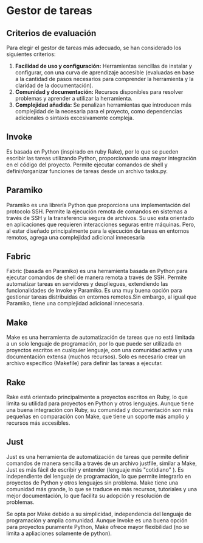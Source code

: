 # Gestor de tareas

## Criterios de evaluación
Para elegir el gestor de tareas más adecuado, se han considerado los siguientes criterios:

1. **Facilidad de uso y configuración:** Herramientas sencillas de instalar y configurar, con una curva de aprendizaje accesible (evaluadas en base a la cantidad de pasos necesarios para comprender la herramienta y la claridad de la documentación).
2. **Comunidad y documentación:** Recursos disponibles para resolver problemas y aprender a utilizar la herramienta.
3. **Complejidad añadida:** Se penalizan herramientas que introducen más complejidad de la necesaria para el proyecto, como dependencias adicionales o sintaxis excesivamente compleja.


## Invoke

Es basada en Python (inspirado en ruby Rake), por lo que se pueden escribir las tareas utilizando Python, proporcionando una mayor integración en el código del proyecto.
Permite ejecutar comandos de shell y definir/organizar funciones de tareas desde un archivo tasks.py. 

## Paramiko

Paramiko es una librería Python que proporciona una implementación del protocolo SSH. Permite la ejecución remota de comandos en sistemas a través de SSH y la transferencia segura de archivos. Su uso esta orientado en aplicaciones que requieren interacciones seguras entre máquinas. Pero, al estar diseñado principalmente para la ejecución de tareas en entornos remotos, agrega una complejidad adicional innecesaria

## Fabric

Fabric (basada en Paramiko) es una herramienta basada en Python para ejecutar comandos de shell de manera remota a través de SSH. Permite automatizar tareas en servidores y despliegues, extendiendo las funcionalidades de Invoke y Paramiko. Es una muy buena opción para gestionar tareas distribuidas en entornos remotos.Sin embargo, al igual que Paramiko, tiene una complejidad adicional innecesaria.


## Make

Make es una herramienta de automatización de tareas que no está limitada a un solo lenguaje de programación, por lo que puede ser utilizada en proyectos escritos en cualquier lenguaje, con una comunidad activa y una documentación extensa (muchos recursos). Solo es necesario crear un archivo específico (Makefile) para definir las tareas a ejecutar.

## Rake

Rake está orientado principalmente a proyectos escritos en Ruby, lo que limita su utilidad para proyectos en Python y otros lenguajes. Aunque tiene una buena integración con Ruby, su comunidad y documentación son más pequeñas en comparación con Make, que tiene un soporte más amplio y recursos más accesibles.   

 
## Just 

Just es una herramienta de automatización de tareas que permite definir comandos de manera sencilla a través de un archivo justfile, similar a Make, Just es más fácil de escribir y entender (lenguaje más "cotidiano" ).  Es independiente del lenguaje de programación, lo que permite integrarlo en proyectos de Python y otros lenguajes sin problema. Make  tiene una comunidad más grande, lo que se traduce en más recursos, tutoriales y una mejor documentación, lo que facilita su adopción y resolución de problemas.

Se opta por Make debido a su simplicidad, independencia del lenguaje de programación y amplia comunidad. Aunque Invoke es una buena opción para proyectos puramente Python, Make ofrece mayor flexibilidad (no se limita a apliaciones solamente de python).

